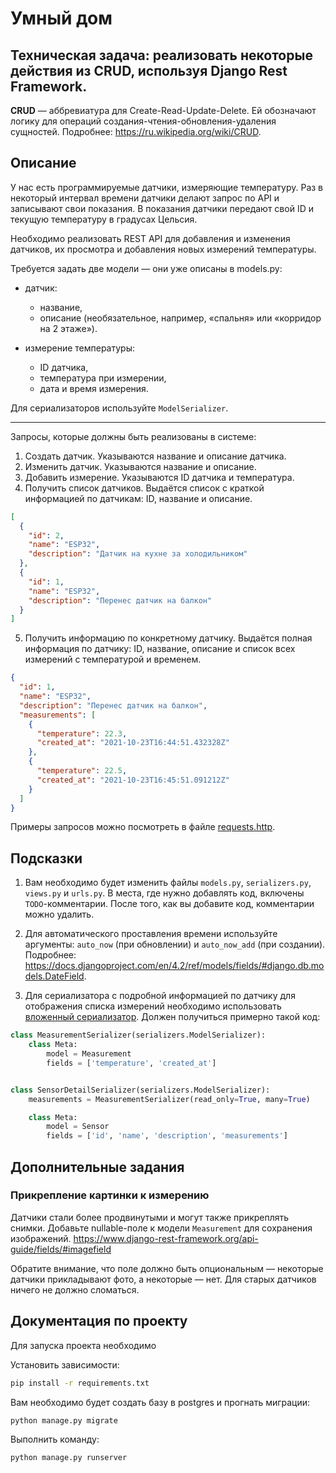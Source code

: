 # Умный дом

## Техническая задача: реализовать некоторые действия из CRUD, используя Django Rest Framework.

**CRUD** — аббревиатура для Create-Read-Update-Delete. Ей обозначают логику для операций создания-чтения-обновления-удаления сущностей. Подробнее: https://ru.wikipedia.org/wiki/CRUD.

## Описание

У нас есть программируемые датчики, измеряющие температуру. Раз в некоторый интервал времени датчики делают запрос по API и записывают свои показания. В показания датчики передают свой ID и текущую температуру в градусах Цельсия.

Необходимо реализовать REST API для добавления и изменения датчиков, их просмотра и добавления новых измерений температуры.

Требуется задать две модели — они уже описаны в models.py:

- датчик:

  - название,
  - описание (необязательное, например, «спальня» или «корридор на 2 этаже»).

- измерение температуры:

  - ID датчика,
  - температура при измерении,
  - дата и время измерения.

Для сериализаторов используйте `ModelSerializer`.

---

Запросы, которые должны быть реализованы в системе:

1. Создать датчик. Указываются название и описание датчика.
2. Изменить датчик. Указываются название и описание.
3. Добавить измерение. Указываются ID датчика и температура.
4. Получить список датчиков. Выдаётся список с краткой информацией по датчикам: ID, название и описание.

```json
[
  {
    "id": 2,
    "name": "ESP32",
    "description": "Датчик на кухне за холодильником"
  },
  {
    "id": 1,
    "name": "ESP32",
    "description": "Перенес датчик на балкон"
  }
]
```

5. Получить информацию по конкретному датчику. Выдаётся полная информация по датчику: ID, название, описание и список всех измерений с температурой и временем.

```json
{
  "id": 1,
  "name": "ESP32",
  "description": "Перенес датчик на балкон",
  "measurements": [
    {
      "temperature": 22.3,
      "created_at": "2021-10-23T16:44:51.432328Z"
    },
    {
      "temperature": 22.5,
      "created_at": "2021-10-23T16:45:51.091212Z"
    }
  ]
}
```

Примеры запросов можно посмотреть в файле [requests.http](./requests.http).

## Подсказки

1. Вам необходимо будет изменить файлы `models.py`, `serializers.py`, `views.py` и `urls.py`. В места, где нужно добавлять код, включены `TODO`-комментарии. После того, как вы добавите код, комментарии можно удалить.

2. Для автоматического проставления времени используйте аргументы: `auto_now` (при обновлении) и `auto_now_add` (при создании). Подробнее: https://docs.djangoproject.com/en/4.2/ref/models/fields/#django.db.models.DateField.

3. Для сериализатора с подробной информацией по датчику для отображения списка измерений необходимо использовать [вложенный сериализатор](https://www.django-rest-framework.org/api-guide/serializers/#dealing-with-nested-objects). Должен получиться примерно такой код:

```python
class MeasurementSerializer(serializers.ModelSerializer):
    class Meta:
        model = Measurement
        fields = ['temperature', 'created_at']


class SensorDetailSerializer(serializers.ModelSerializer):
    measurements = MeasurementSerializer(read_only=True, many=True)

    class Meta:
        model = Sensor
        fields = ['id', 'name', 'description', 'measurements']
```

## Дополнительные задания

### Прикрепление картинки к измерению

Датчики стали более продвинутыми и могут также прикреплять снимки. Добавьте nullable-поле к модели `Measurement` для сохранения изображений. https://www.django-rest-framework.org/api-guide/fields/#imagefield

Обратите внимание, что поле должно быть опциональным — некоторые датчики прикладывают фото, а некоторые — нет. Для старых датчиков ничего не должно сломаться.

## Документация по проекту

Для запуска проекта необходимо

Установить зависимости:

```bash
pip install -r requirements.txt
```

Вам необходимо будет создать базу в postgres и прогнать миграции:

```base
python manage.py migrate
```

Выполнить команду:

```bash
python manage.py runserver
```